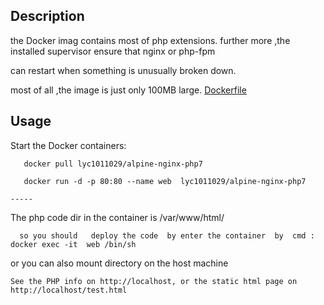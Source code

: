 Description
-----
the Docker imag contains most of php extensions.  further more ,the installed supervisor  ensure that nginx or php-fpm 

can restart when something is unusually broken down.

most of all ,the image is just only  100MB large. [Dockerfile](https://github.com/jululy/docker-php-nginx/blob/stable/Dockerfile)


Usage
-----
Start the Docker containers:

       docker pull lyc1011029/alpine-nginx-php7

       docker run -d -p 80:80 --name web  lyc1011029/alpine-nginx-php7

    -----
The php code dir in the container is  /var/www/html/

      so you should   deploy the code  by enter the container  by  cmd : docker exec -it  web /bin/sh
or you can also mount directory on the host machine

    See the PHP info on http://localhost, or the static html page on http://localhost/test.html
